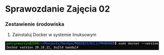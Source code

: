 # Sprawozdanie Zajęcia 02

### Zestawienie środowiska

1) Zainstaluj Docker w systemie linuksowym

![](../img/16.png)
